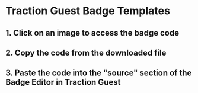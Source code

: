 <html><head><style>
 a.svg {
  position: relative;
  display: inline-block;
}

a.svg:after {
  content: "";
  position: absolute;
  top: 0;
  right: 0;
  bottom: 0;
  left: 0;
}
 </style>

</head><body>

<h1> <b>Traction Guest</b> Badge Templates </h1>

<h2>1. Click on an image to access the badge code</h2>
<h2>2. Copy the code from the downloaded file</h2>
<h2>3. Paste the code into the "source" section of the Badge Editor in Traction Guest</h2>

<div>
	<a class="svg" href="QRCode-NoPhoto.htm" download="QRCode-NoPhoto.txt">
		<object data="QRCode-NoPhoto.htm" width="500" height="333">
		</object>
	</a>
	<a class="svg" href="Badge Template Basic.htm" download="Badge Template Basic.txt">
		<object data="Badge Template Basic.htm" width="500" height="333">
		</object>
	</a>
	<a class="svg" href="Black Text - Logo Only.htm" download="Black Text - Logo Only.txt">
		<object data="Black Text - Logo Only.htm" width="500" height="333">
		</object>
	</a>
  <a class="svg" href="Red Name - Logo Only.htm" download="Red Name - Logo Only.txt">
    <object data="Red Name - Logo Only.htm" width="500" height="333">
    </object>
  </a>
	<a class="svg" href="John Eastwood.htm" download="John Eastwood.txt">
		<object data="John Eastwood.htm" width="500" height="333">
		</object>
	</a>
	<a class="svg" href="Badge Template ITAR.htm" download="Badge Template ITAR.txt">
		<object data="Badge Template ITAR.htm" width="500" height="333">
		</object>
	</a>
  <a class="svg" href="Badge Template ITAR black.htm" download="Badge Template ITAR black.txt">
		<object data="Badge Template ITAR black.htm" width="500" height="333">
		</object>
	</a>
  <a class="svg" href="Badge Portrait Template.htm" download="Badge Portrait Template.txt">
    <object data="Badge Portrait Template.htm" width="500" height="333">
    </object>
  </a>
  <a class="svg" href="Vertical Lines with Photo.htm" download="Vertical Lines with Photo.txt">
    <object data="Vertical Lines with Photo.htm" width="500" height="333">
    </object>
  </a>
  <a class="svg" href="Adel Wiggins.htm" download="Badge 4.txt">
    <object data="Adel Wiggins.htm" width="500" height="333">
    </object>
  </a>
  <a class="svg" href="Red Border Badge Portrait.htm" download="Red Border Badge Portrait.txt">
    <object data="Red Border Badge Portrait.htm" width="500" height="333">
    </object>
  </a>
  <a class="svg" href="TE1 - Technicolour.htm" download="TE1 - Technicolour.txt">
    <object data="TE1 - Technicolour.htm" width="500" height="333">
    </object>

</a></div><a class="svg" href="TE1 - Technicolour.htm" download="TE1 - Technicolour.txt">



</a></body></html> 
